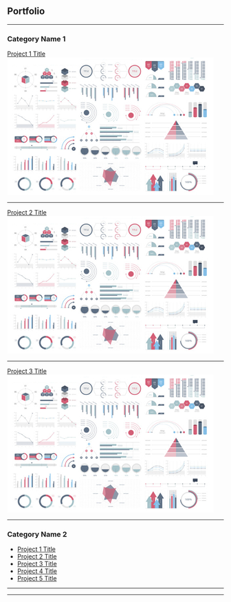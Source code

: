 ## Portfolio

---

### Category Name 1 

[Project 1 Title](/sample_page)
<img src="Images/dummy_thumbnail.jpg?raw=true"/>

---
[Project 2 Title](/pdf/sample_presentation.pdf)
<img src="Images/dummy_thumbnail.jpg?raw=true"/>

---
[Project 3 Title](http://example.com/)
<img src="Images/dummy_thumbnail.jpg?raw=true"/>

---

### Category Name 2

- [Project 1 Title](http://example.com/)
- [Project 2 Title](http://example.com/)
- [Project 3 Title](http://example.com/)
- [Project 4 Title](http://example.com/)
- [Project 5 Title](http://example.com/)

---




---
